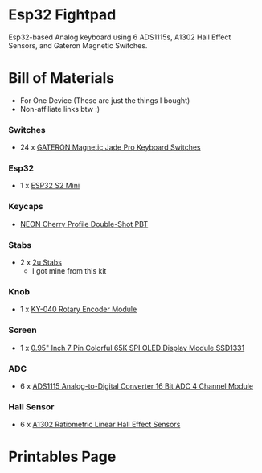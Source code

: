 # Esp32 Fightpad
Esp32-based Analog keyboard using 6 ADS1115s, A1302 Hall Effect Sensors, and Gateron Magnetic Switches.

# Bill of Materials

  - For One Device (These are just the things I bought)
  - Non-affiliate links btw :)

### Switches
-  24 x [GATERON Magnetic Jade Pro Keyboard Switches](https://a.co/d/93HVqDE)
### Esp32
-  1 x [ESP32 S2 Mini](https://a.co/d/hy4JNni)
### Keycaps
-  [NEON Cherry Profile Double-Shot PBT](https://a.co/d/5J7Y2mE)
### Stabs
-  2 x [2u Stabs](https://a.co/d/5OAzXsC)
    - I got mine from this kit 
### Knob
-  1 x [KY-040 Rotary Encoder Module](https://a.co/d/5ieljhI)
### Screen
-  1 x [0.95" Inch 7 Pin Colorful 65K SPI OLED Display Module SSD1331](https://a.co/d/3dKJDAd)
### ADC
-  6 x [ADS1115 Analog-to-Digital Converter 16 Bit ADC 4 Channel Module](https://a.co/d/3JMJ21I)
### Hall Sensor
-  6 x [A1302 Ratiometric Linear Hall Effect Sensors](https://a.co/d/9MaSS3f)

# Printables Page

